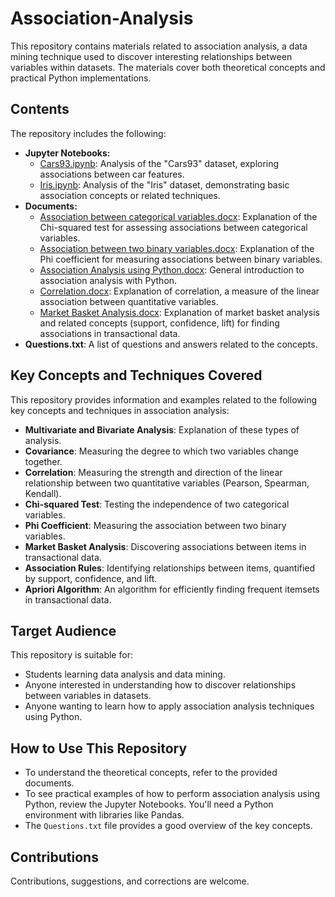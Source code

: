 # Association-Analysis

This repository contains materials related to association analysis, a data mining technique used to discover interesting relationships between variables within datasets.  The materials cover both theoretical concepts and practical Python implementations.

## Contents

The repository includes the following:

* **Jupyter Notebooks:**
    * [Cars93.ipynb](./Cars93.ipynb):  Analysis of the "Cars93" dataset, exploring associations between car features.
    * [Iris.ipynb](./Iris.ipynb):  Analysis of the "Iris" dataset, demonstrating basic association concepts or related techniques.
* **Documents:**
    * [Association between categorical variables.docx](./Assocation%20between%20categorical%20variables.docx):  Explanation of the Chi-squared test for assessing associations between categorical variables.
    * [Association between two binary variables.docx](./Assocation%20between%20two%20binary%20variables.docx):  Explanation of the Phi coefficient for measuring associations between binary variables.
    * [Association Analysis using Python.docx](./Association%20Analysis%20using%20Python.docx):  General introduction to association analysis with Python.
    * [Correlation.docx](./Correlation.docx):  Explanation of correlation, a measure of the linear association between quantitative variables.
    * [Market Basket Analysis.docx](./Market%20Basket%20Analysis.docx):  Explanation of market basket analysis and related concepts (support, confidence, lift) for finding associations in transactional data.
* **Questions.txt**: A list of questions and answers related to the concepts.

## Key Concepts and Techniques Covered

This repository provides information and examples related to the following key concepts and techniques in association analysis:

* **Multivariate and Bivariate Analysis**: Explanation of these types of analysis.
* **Covariance**:  Measuring the degree to which two variables change together.
* **Correlation**: Measuring the strength and direction of the linear relationship between two quantitative variables (Pearson, Spearman, Kendall).
* **Chi-squared Test**:  Testing the independence of two categorical variables.
* **Phi Coefficient**: Measuring the association between two binary variables.
* **Market Basket Analysis**: Discovering associations between items in transactional data.
* **Association Rules**:  Identifying relationships between items, quantified by support, confidence, and lift.
* **Apriori Algorithm**:  An algorithm for efficiently finding frequent itemsets in transactional data.

## Target Audience

This repository is suitable for:

* Students learning data analysis and data mining.
* Anyone interested in understanding how to discover relationships between variables in datasets.
* Anyone wanting to learn how to apply association analysis techniques using Python.

## How to Use This Repository

* To understand the theoretical concepts, refer to the provided documents.
* To see practical examples of how to perform association analysis using Python, review the Jupyter Notebooks.  You'll need a Python environment with libraries like Pandas.
* The `Questions.txt` file provides a good overview of the key concepts.

## Contributions

Contributions, suggestions, and corrections are welcome.
